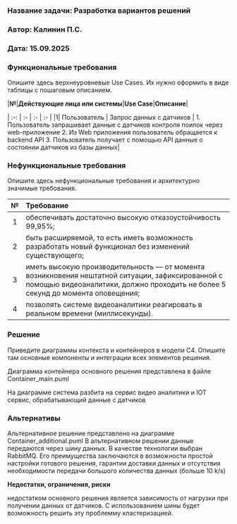 ### <a name="_b7urdng99y53"></a>**Название задачи:** Разработка вариантов решений
### <a name="_hjk0fkfyohdk"></a>**Автор:** Калинин П.С.
### <a name="_uanumrh8zrui"></a>**Дата:** 15.09.2025
### <a name="_3bfxc9a45514"></a>**Функциональные требования** 
Опишите здесь верхнеуровневые Use Cases. Их нужно оформить в виде таблицы с пошаговым описанием.

|**№**|**Действующие лица или системы**|**Use Case**|**Описание**|

| :-: | :- | :- | :- |
|1| Пользователь | Запрос данных с датчиков | 1. Пользователь запрашивает данные с датчиков контроля поилок через web-приложение 2. Из Web приложения пользователь обращается к backend API 3. Пользователь получает с помощью API данные о состоянии датчиков из базы данных|


### <a name="_u8xz25hbrgql"></a>**Нефункциональные требования**
Опишите здесь нефункциональные требования и архитектурно значимые требования.

|**№**|**Требование**|
| :-: | :- |
| 1 | обеспечивать достаточно высокую отказоустойчивость 99,95%; |
| 2 | быть расширяемой, то есть иметь возможность разработать новый функционал без изменений существующего; |
| 3 | иметь высокую производительность — от момента возникновения нештатной ситуации, зафиксированной с помощью видеоаналитики, должно проходить не более 5 секунд до момента оповещения; |
| 4 | позволять системе видеоаналитики реагировать в реальном времени (миллисекунды). |

### <a name="_qmphm5d6rvi3"></a>**Решение**
Приведите диаграммы контекста и контейнеров в модели C4.
Опишите там основные компоненты и интеграции всех элементов решения.

Диаграмма контейнера основного решения представлена в файле Container_main.puml

На диаграмме система разбита на сервис видео аналитики и IOT сервис, обрабатывающий данные с датчиков





### <a name="_bjrr7veeh80c"></a>**Альтернативы**
Альтернативное решение представлено на диаграмме Container_additional.puml
В альтернативном решении данные передаются через шину данных. 
В качестве технологии выбран RabbitMQ.
Его преимущества заключаются в возможности простой настройки готового решения, гарантии доставки данных и отсутствия необходимости передачи большого количества данных (больше 10 k/s)


**Недостатки, ограничения, риски**

недостатком основного решения является зависимость от нагрузки при получении данных от датчиков. С использованием шины будет возможность решить эту проблемму кластеризацией.

